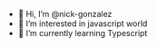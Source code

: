 - 👋 Hi, I’m @nick-gonzalez
- 👀 I’m interested in javascript world 
- 🌱 I’m currently learning Typescript

<!---
nick-gonzalez/nick-gonzalez is a ✨ special ✨ repository because its `README.md` (this file) appears on your GitHub profile.
You can click the Preview link to take a look at your changes.
--->
